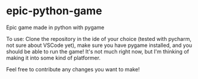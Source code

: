 # epic-python-game
Epic game made in python with pygame

To use:
Clone the repository in the ide of your choice (tested with pycharm, not sure about VSCode yet), make sure you have pygame installed, and you should be able to run the game!
It's not much right now, but I'm thinking of making it into some kind of platformer.

Feel free to contribute any changes you want to make!

